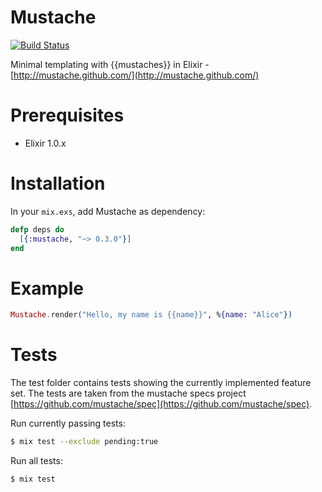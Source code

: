 Mustache
========
[![Build Status](https://travis-ci.org/schultyy/Mustache.ex.svg?branch=master)](https://travis-ci.org/schultyy/Mustache.ex)

Minimal templating with {{mustaches}} in Elixir - [http://mustache.github.com/](http://mustache.github.com/)

Prerequisites
=============

- Elixir 1.0.x

Installation
============

In your `mix.exs`, add Mustache as dependency:

```elixir
defp deps do
  [{:mustache, "~> 0.3.0"}]
end
```

Example
=======

```elixir
Mustache.render("Hello, my name is {{name}}", %{name: "Alice"})
```

Tests
=====

The test folder contains tests showing the currently implemented feature set. The tests are taken from the mustache specs
project [https://github.com/mustache/spec](https://github.com/mustache/spec).

Run currently passing tests:

```bash
$ mix test --exclude pending:true
```

Run all tests:

```bash
$ mix test
```
